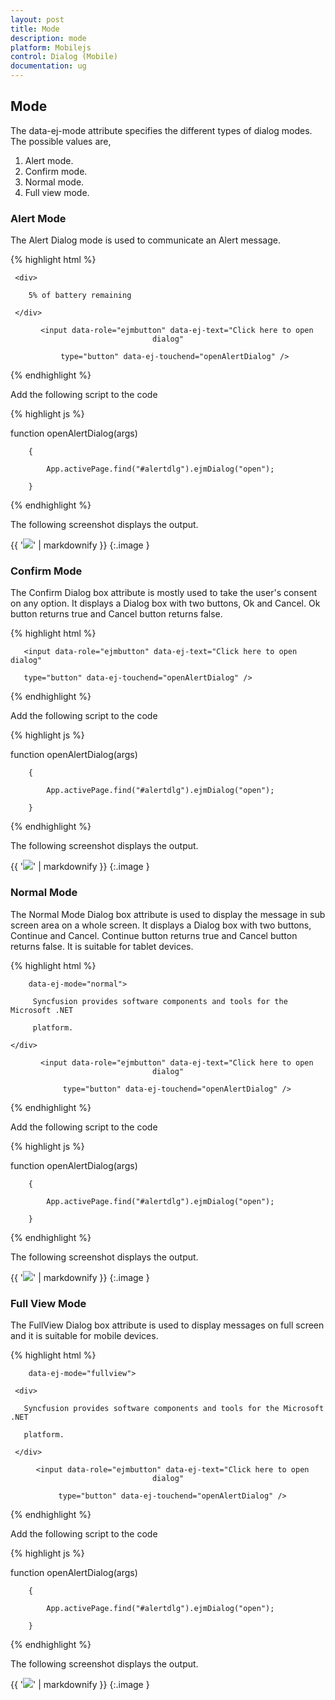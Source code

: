 ```yaml
---
layout: post
title: Mode
description: mode
platform: Mobilejs
control: Dialog (Mobile)
documentation: ug
---
```


## Mode

The data-ej-mode attribute specifies the different types of dialog modes. The possible values are, 

1. Alert mode. 
2. Confirm mode.
3. Normal mode.
4. Full view mode.
### Alert Mode


The Alert Dialog mode is used to communicate an Alert message.

{% highlight html %}



<div id="alertdlg" data-role="ejmdialog" data-ej-mode="alert">

     <div>

        5% of battery remaining

     </div>

</div>

<div style="text-align: center">

        <input data-role="ejmbutton" data-ej-text="Click here to open dialog"

       type="button" data-ej-touchend="openAlertDialog" />

</div>



{% endhighlight %}



Add the following script to the code

{% highlight js %}



function openAlertDialog(args)

        {

            App.activePage.find("#alertdlg").ejmDialog("open");

        }





{% endhighlight %}



The following screenshot displays the output.

{{ '![](Mode_images/Mode_img1.png)' | markdownify }}
{:.image }


### Confirm Mode

The Confirm Dialog box attribute is mostly used to take the user's consent on any option. It displays a Dialog box with two buttons, Ok and Cancel. Ok button returns true and Cancel button returns false.

{% highlight html %}



<div id="alertdlg" data-role="ejmdialog" data-ej-title="Cellular Data is Turned          

        off" data-ej-mode="confirm">

    <div>

       Turn on cellular data or use Wi-Fi to access data

    </div>

</div>

<div style="text-align: center">

       <input data-role="ejmbutton" data-ej-text="Click here to open dialog"

       type="button" data-ej-touchend="openAlertDialog" />

</div>



{% endhighlight %}



Add the following script to the code

{% highlight js %}



function openAlertDialog(args)

        {

            App.activePage.find("#alertdlg").ejmDialog("open");

        }





{% endhighlight %}



The following screenshot displays the output.

{{ '![](Mode_images/Mode_img2.png)' | markdownify }}
{:.image }


### Normal Mode

The Normal Mode Dialog box attribute is used to display the message in sub screen area on a whole screen. It displays a Dialog box with two buttons, Continue and Cancel. Continue button returns true and Cancel button returns false. It is suitable for tablet devices.

{% highlight html %}



<div id="alertdlg" data-role="ejmdialog" data-ej-title="Welcome"

        data-ej-mode="normal">

   <div>

         Syncfusion provides software components and tools for the Microsoft .NET 

         platform.

    </div>

</div>

<div style="text-align: center">

        <input data-role="ejmbutton" data-ej-text="Click here to open dialog"

        type="button" data-ej-touchend="openAlertDialog" />

</div>



{% endhighlight %}



Add the following script to the code

{% highlight js %}



function openAlertDialog(args)

        {

            App.activePage.find("#alertdlg").ejmDialog("open");

        }





{% endhighlight %}



The following screenshot displays the output.

{{ '![](Mode_images/Mode_img3.png)' | markdownify }}
{:.image }


### Full View Mode

The FullView Dialog box attribute is used to display messages on full screen and it is suitable for mobile devices.

{% highlight html %}



<div id="alertdlg" data-role="ejmdialog" data-ej-title="Welcome"

        data-ej-mode="fullview">

     <div>

       Syncfusion provides software components and tools for the Microsoft .NET 

       platform.

     </div>

</div>

<div style="text-align: center">

      <input data-role="ejmbutton" data-ej-text="Click here to open dialog"

      type="button" data-ej-touchend="openAlertDialog" />

</div>



{% endhighlight %}



Add the following script to the code

{% highlight js %}



function openAlertDialog(args)

        {

            App.activePage.find("#alertdlg").ejmDialog("open");

        }





{% endhighlight %}



The following screenshot displays the output.

{{ '![](Mode_images/Mode_img4.png)' | markdownify }}
{:.image }


